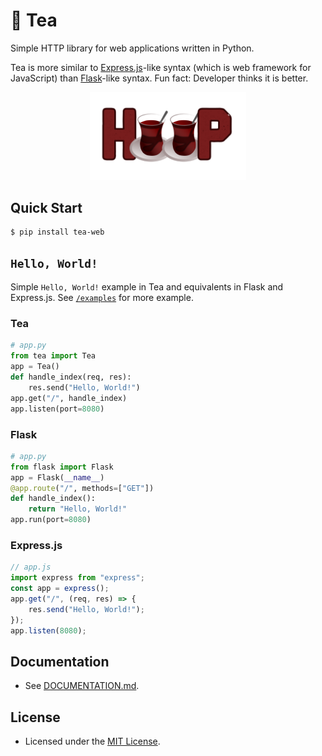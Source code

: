 # 🍵 Tea
Simple HTTP library for web applications written in Python.

Tea is more similar to [Express.js](https://github.com/expressjs/express)-like syntax (which is web framework for JavaScript) than [Flask](https://github.com/pallets/flask)-like syntax. Fun fact: Developer thinks it is better.

<p align="center"><img src="https://raw.githubusercontent.com/orhanemree/tea/master/img/banner.png?token=GHSAT0AAAAAABVRNKZVDE6BFSHEMH33GAFIY6STOGQ" width="250"></p>

## Quick Start
```console
$ pip install tea-web
```

## `Hello, World!`
Simple `Hello, World!` example in Tea and equivalents in Flask and Express.js. See [`/examples`](https://github.com/orhanemree/tea/tree/master/examples) for more example.

### Tea
```python
# app.py
from tea import Tea
app = Tea()
def handle_index(req, res):
    res.send("Hello, World!")
app.get("/", handle_index)
app.listen(port=8080)
```

### Flask
```python
# app.py
from flask import Flask
app = Flask(__name__)
@app.route("/", methods=["GET"])
def handle_index():
    return "Hello, World!"
app.run(port=8080)
```

### Express.js
```javascript
// app.js
import express from "express";
const app = express();
app.get("/", (req, res) => {
    res.send("Hello, World!");
});
app.listen(8080);
```

## Documentation
* See [DOCUMENTATION.md](https://github.com/orhanemree/tea/blob/master/DOCUMENTATION.md).

## License
* Licensed under the [MIT License](https://github.com/orhanemree/tea/blob/master/LICENSE).